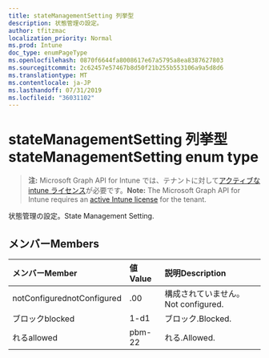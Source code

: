 ```yaml
---
title: stateManagementSetting 列挙型
description: 状態管理の設定。
author: tfitzmac
localization_priority: Normal
ms.prod: Intune
doc_type: enumPageType
ms.openlocfilehash: 0870f6644fa8008617e67a5795a8ea8387627803
ms.sourcegitcommit: 2c62457e57467b8d50f21b255b553106a9a5d8d6
ms.translationtype: MT
ms.contentlocale: ja-JP
ms.lasthandoff: 07/31/2019
ms.locfileid: "36031102"
---
```

# <a name="statemanagementsetting-enum-type"></a><span data-ttu-id="7c886-103">stateManagementSetting 列挙型</span><span class="sxs-lookup"><span data-stu-id="7c886-103">stateManagementSetting enum type</span></span>

> <span data-ttu-id="7c886-104">**注:** Microsoft Graph API for Intune では、テナントに対して[アクティブな intune ライセンス](https://go.microsoft.com/fwlink/?linkid=839381)が必要です。</span><span class="sxs-lookup"><span data-stu-id="7c886-104">**Note:** The Microsoft Graph API for Intune requires an [active Intune license](https://go.microsoft.com/fwlink/?linkid=839381) for the tenant.</span></span>

<span data-ttu-id="7c886-105">状態管理の設定。</span><span class="sxs-lookup"><span data-stu-id="7c886-105">State Management Setting.</span></span>

## <a name="members"></a><span data-ttu-id="7c886-106">メンバー</span><span class="sxs-lookup"><span data-stu-id="7c886-106">Members</span></span>
|<span data-ttu-id="7c886-107">メンバー</span><span class="sxs-lookup"><span data-stu-id="7c886-107">Member</span></span>|<span data-ttu-id="7c886-108">値</span><span class="sxs-lookup"><span data-stu-id="7c886-108">Value</span></span>|<span data-ttu-id="7c886-109">説明</span><span class="sxs-lookup"><span data-stu-id="7c886-109">Description</span></span>|
|:---|:---|:---|
|<span data-ttu-id="7c886-110">notConfigured</span><span class="sxs-lookup"><span data-stu-id="7c886-110">notConfigured</span></span>|<span data-ttu-id="7c886-111">.0</span><span class="sxs-lookup"><span data-stu-id="7c886-111">0</span></span>|<span data-ttu-id="7c886-112">構成されていません。</span><span class="sxs-lookup"><span data-stu-id="7c886-112">Not configured.</span></span>|
|<span data-ttu-id="7c886-113">ブロック</span><span class="sxs-lookup"><span data-stu-id="7c886-113">blocked</span></span>|<span data-ttu-id="7c886-114">1-d</span><span class="sxs-lookup"><span data-stu-id="7c886-114">1</span></span>|<span data-ttu-id="7c886-115">ブロック.</span><span class="sxs-lookup"><span data-stu-id="7c886-115">Blocked.</span></span>|
|<span data-ttu-id="7c886-116">れる</span><span class="sxs-lookup"><span data-stu-id="7c886-116">allowed</span></span>|<span data-ttu-id="7c886-117">pbm-2</span><span class="sxs-lookup"><span data-stu-id="7c886-117">2</span></span>|<span data-ttu-id="7c886-118">れる.</span><span class="sxs-lookup"><span data-stu-id="7c886-118">Allowed.</span></span>|



